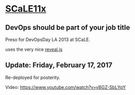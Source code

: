 # [SCaLE11x](http://www.socallinuxexpo.org/scale11x/)
## DevOps should be part of your job title

Preso for DevOpsDay LA 2013 at SCaLE.

uses the very nice [reveal.js](https://github.com/hakimel/reveal.js)

## Update: Friday, February 17, 2017

Re-deployed for posterity.

Video: https://www.youtube.com/watch?v=yBGZ-SbLYqY

